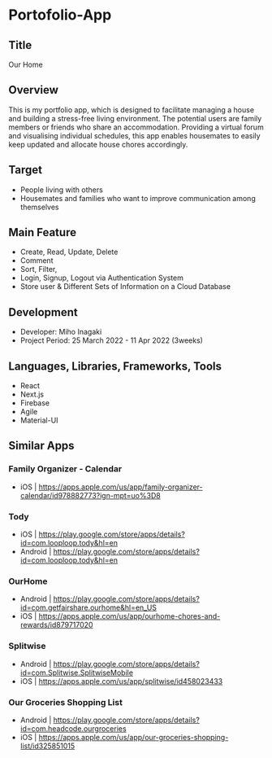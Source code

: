# Portofolio-App

## Title
Our Home 

## Overview
This is my portfolio app, which is designed to facilitate managing a house and building a stress-free living environment. The potential users are family members or friends who share an accommodation. Providing a virtual forum and visualising individual schedules, this app enables housemates to easily keep updated and allocate house chores accordingly.

## Target
- People living with others 
- Housemates and families who want to improve communication among themselves 

## Main Feature
- Create, Read, Update, Delete
- Comment
- Sort, Filter, 
- Login, Signup, Logout via Authentication System
- Store user & Different Sets of Information on a Cloud Database

## Development
- Developer: Miho Inagaki
- Project Period: 25 March 2022 - 11 Apr 2022 (3weeks)

## Languages, Libraries, Frameworks, Tools
- React
- Next.js
- Firebase
- Agile
- Material-UI

## Similar Apps
### Family Organizer - Calendar 
- iOS | https://apps.apple.com/us/app/family-organizer-calendar/id978882773?ign-mpt=uo%3D8

### Tody
- iOS | https://play.google.com/store/apps/details?id=com.looploop.tody&hl=en
- Android | https://play.google.com/store/apps/details?id=com.looploop.tody&hl=en

### OurHome
- Android | https://play.google.com/store/apps/details?id=com.getfairshare.ourhome&hl=en_US
- iOS | https://apps.apple.com/us/app/ourhome-chores-and-rewards/id879717020

### Splitwise
- Android | https://play.google.com/store/apps/details?id=com.Splitwise.SplitwiseMobile
- iOS | https://apps.apple.com/us/app/splitwise/id458023433

### Our Groceries Shopping List
- Android | https://play.google.com/store/apps/details?id=com.headcode.ourgroceries
- iOS | https://apps.apple.com/us/app/our-groceries-shopping-list/id325851015
